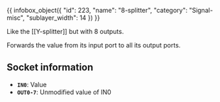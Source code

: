 {{ infobox_object({
	"id": 223,
	"name": "8-splitter",
	"category": "Signal-misc",
	"sublayer_width": 14
}) }}

Like the [[Y-splitter]] but with 8 outputs.

Forwards the value from its input port to all its output ports.

## Socket information
- **`IN0`**: Value
- **`OUT0-7`**: Unmodified value of IN0